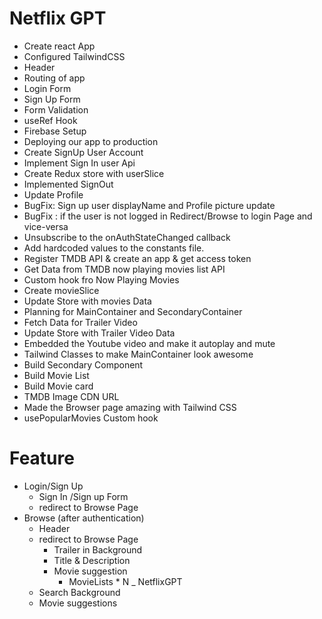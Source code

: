 # Netflix GPT

- Create react App
- Configured TailwindCSS
- Header
- Routing of app
- Login Form
- Sign Up Form
- Form Validation
- useRef Hook
- Firebase Setup
- Deploying our app to production
- Create SignUp User Account
- Implement Sign In user Api
- Create Redux store with userSlice
- Implemented SignOut
- Update Profile 
- BugFix: Sign up user displayName and Profile picture update
- BugFix : if the user is not logged in Redirect/Browse to login Page and vice-versa
- Unsubscribe to the onAuthStateChanged callback
- Add hardcoded values to the constants file.
- Register TMDB API & create an app & get access token
- Get Data from TMDB now playing movies list API
- Custom hook fro Now Playing Movies
- Create movieSlice 
- Update Store  with movies Data
- Planning for MainContainer and SecondaryContainer
- Fetch Data for Trailer Video 
- Update Store with Trailer Video Data
- Embedded the Youtube video and make it autoplay and mute
- Tailwind Classes to make MainContainer look awesome
- Build Secondary Component
- Build Movie List
- Build Movie card
- TMDB Image CDN URL
- Made the Browser page amazing with Tailwind CSS
- usePopularMovies Custom hook

# Feature
- Login/Sign Up
    - Sign In /Sign up Form
    - redirect to Browse Page
- Browse (after authentication)
    - Header
    - redirect to Browse Page
        - Trailer in Background
        - Title & Description
        - Movie suggestion 
            - MovieLists * N
_ NetflixGPT
    - Search Background
    - Movie suggestions
